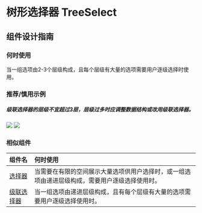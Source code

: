 # 树形选择器 TreeSelect

## 组件设计指南


### 何时使用

当一组选项由2-3个层级构成，且每个层级有大量的选项需要用户逐级选择时使用。


### 推荐/慎用示例

##### 级联选择器的层级不宜超过3层，层级过多时应调整数据结构或改用级联选择器。

<div class="legend">
  <div class="item">
    <img src="https://tdesign.gtimg.com/site/design/mobile-guide/tree-select/tree-select-1.png" />
    <img class="tag" src="https://tdesign.gtimg.com/site/doc/bad.png" />
  </div>
</div>



### 相似组件

| 组件名                   | 何时使用                                                                                       |
| :----------------------- | :--------------------------------------------------------------------------------------------- |
| [选择器](./picker)       | 当需要在有限的空间展示大量选项供用户选择时，或一组选项由递进层级构成，需要用户逐级选择使用时。 |
| [级联选择器](./cascader) | 当一组选项由递进层级构成，且有每个层级有大量的选项需要用户逐级选择使用时。                     |
